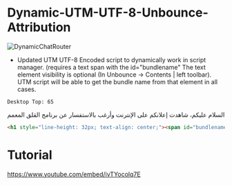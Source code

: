 # Dynamic-UTM-UTF-8-Unbounce-Attribution

![DynamicChatRouter](https://lh4.googleusercontent.com/TfKxg0YIukzuGMip9r5tn7upzvf7_1oH83jmXTYURNRdXcUFq-9TOPnt_g-o_XOwjg4SfcqoppFp4w=w1582-h942-rw)

- Updated UTM UTF-8 Encoded script to dynamically work in script manager. (requires a text span with the id="bundlename"
The text element visibility is optional (In Unbounce -> Contents | left toolbar). UTM script will be able to get the bundle name from that element in all cases.
```
Desktop Top: 65
```
السلام عليكم، شاهدت إعلانكم على الإنترنت وأرغب بالاستفسار عن برنامج القلق المعمم

```html
<h1 style="line-height: 32px; text-align: center;"><span id="bundlename" style="font-weight: 400; font-family: Tajawal; font-size: 15px; color: rgb(255, 255, 255);">الرهاب الاجتماعي</span></h1>
```
# Tutorial
https://www.youtube.com/embed/ivTYocolq7E

